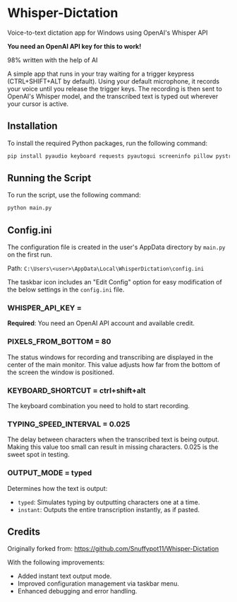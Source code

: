 # Whisper-Dictation
Voice-to-text dictation app for Windows using OpenAI's Whisper API

**You need an OpenAI API key for this to work!**

98% written with the help of AI

A simple app that runs in your tray waiting for a trigger keypress (CTRL+SHIFT+ALT by default). Using your default microphone, it records your voice until you release the trigger keys. The recording is then sent to OpenAI's Whisper model, and the transcribed text is typed out wherever your cursor is active.

## Installation

To install the required Python packages, run the following command:

```bash
pip install pyaudio keyboard requests pyautogui screeninfo pillow pystray
```

## Running the Script

To run the script, use the following command:

```bash
python main.py
```

## Config.ini

The configuration file is created in the user's AppData directory by `main.py` on the first run.

Path:
`C:\Users\<user>\AppData\Local\WhisperDictation\config.ini`

The taskbar icon includes an "Edit Config" option for easy modification of the below settings in the `config.ini` file.

### WHISPER_API_KEY =

**Required**: You need an OpenAI API account and available credit.

### PIXELS_FROM_BOTTOM = 80

The status windows for recording and transcribing are displayed in the center of the main monitor. This value adjusts how far from the bottom of the screen the window is positioned.

### KEYBOARD_SHORTCUT = ctrl+shift+alt

The keyboard combination you need to hold to start recording.

### TYPING_SPEED_INTERVAL = 0.025

The delay between characters when the transcribed text is being output. Making this value too small can result in missing characters. 0.025 is the sweet spot in testing.

### OUTPUT_MODE = typed

Determines how the text is output:
- `typed`: Simulates typing by outputting characters one at a time.
- `instant`: Outputs the entire transcription instantly, as if pasted.

## Credits

Originally forked from:
https://github.com/Snuffypot11/Whisper-Dictation

With the following improvements:
- Added instant text output mode.
- Improved configuration management via taskbar menu.
- Enhanced debugging and error handling.


